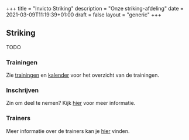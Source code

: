 +++
title = "Invicto Striking"
description = "Onze striking-afdeling"
date = 2021-03-09T11:19:39+01:00
draft = false
layout = "generic"
+++
## Striking

TODO


### Trainingen
Zie [trainingen](/trainingen) en [kalender](/kalender) voor het overzicht van de trainingen.

### Inschrijven
Zin om deel te nemen? Kijk [hier](/trainingen) voor meer informatie.

### Trainers
Meer informatie over de trainers kan je [hier](/trainers) vinden.